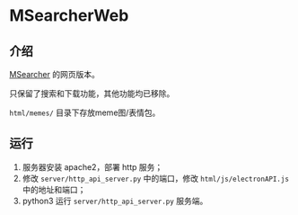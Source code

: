# MSearcherWeb

## 介绍

[MSearcher](https://github.com/Jacken-Wu/MSearcher) 的网页版本。

只保留了搜索和下载功能，其他功能均已移除。

`html/memes/` 目录下存放meme图/表情包。

## 运行

1. 服务器安装 apache2，部署 http 服务；
2. 修改 `server/http_api_server.py` 中的端口，修改 `html/js/electronAPI.js` 中的地址和端口；
3. python3 运行 `server/http_api_server.py` 服务端。
